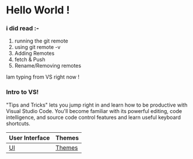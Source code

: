 # Hello World !
### i did read :-
1. running the git remote
2. using git remote -v
3. Adding Remotes
4. fetch & Push
5. Rename/Removing remotes

Iam typing from VS right now !

### Intro to VS!
"Tips and Tricks" lets you jump right in and learn how to be productive with Visual Studio Code. You'll become familiar with its powerful editing, code intelligence, and source code control features and learn useful keyboard shortcuts.

User Interface | Themes
------------ | -------------
[UI](https://code.visualstudio.com/docs/getstarted/userinterface) | [Themes](https://code.visualstudio.com/docs/getstarted/themes)






